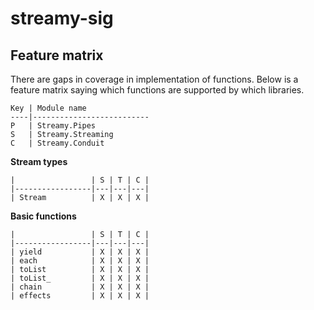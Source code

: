 # streamy-sig

## Feature matrix

There are gaps in coverage in implementation of functions.  Below is a feature matrix saying which functions are supported by which libraries.

    Key | Module name
    ----|--------------------------
    P   | Streamy.Pipes
    S   | Streamy.Streaming
    C   | Streamy.Conduit

**Stream types**

    |                 | S | T | C |
    |-----------------|---|---|---|
    | Stream          | X | X | X |

**Basic functions**

    |                 | S | T | C |
    |-----------------|---|---|---|
    | yield           | X | X | X |
    | each            | X | X | X |
    | toList          | X | X | X |
    | toList_         | X | X | X |
    | chain           | X | X | X |
    | effects         | X | X | X |

